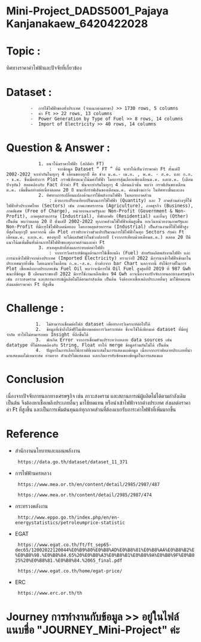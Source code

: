 # Mini-Project_DADS5001_Pajaya Kanjanakaew_6420422028

# Topic : 
ทิศทางราคาค่าไฟฟ้าและปัจจัยที่เกี่ยวข้อง
# Dataset :
             -  การใช้ไฟฟ้าของทั้งประเทศ (จำแนกตามสาขา) >> 1730 rows, 5 columns
             -  ค่า Ft >> 22 rows, 13 columns
             -  Power Generation by Type of Fuel >> 8 rows, 14 columns
             -  Import of Electricity >> 40 rows, 14 columns
# Question & Answer :
                1. แนวโน้มราคาไฟฟ้า (สถิติค่า FT)
                    :  จากข้อมูล Dataset “ FT ” ที่มี จะทำให้เห็นว่าราคาค่า Ft ตั้งแต่ปี 2002-2022 จะเท่ากันในทุกๆ 4 เดือนของทุกปี คือ ช่วง ม.ค.- เม.ย. , พ.ค. - ส.ค. และ ก.ย. - ธ.ค. ซึ่งเมื่อทำการ Plot กราฟเทียบแนวโน้มค่าไฟฟ้า โดยการสุ่มเลือกเพียงเดือนม.ค. และต.ค. (เดือนปัจจุบัน) สอดคล้องกับ Fact ที่ว่าค่า Ft นั้นจะเท่ากันในทุกๆ 4 เดือนแล้วนั้น พบว่า กราฟเส้นของเดือน ต.ค. เพิ่มขึ้นอย่างต่อเนื่องตลอด 20 ปี ขณะที่กราฟเส้นของเดือนม.ค. ค่อนข้างแกว่ง ในทิศทางขึ้นและลง
                2. ทิศทางการเปลี่ยนแปลงด้านการใช้พลังงานไฟฟ้า ในหลายภาคส่วน
                    : ด้วยการเปรียบเทียบปริมาณการใช้ไฟฟ้า (Quantity) และ 7 ภาคส่วนต่างๆที่ใช้ไฟฟ้าทั่วประเทศไทย (Sectors) เช่น ภาคเกษตรกรรม (Agriculture), ภาคธุรกิจ (Business), ภาคพิเศษ (Free of Charge), หน่วยงานภาครัฐและ Non-Profit (Government & Non-Profit), ภาคอุตสาหกรรม (Industrial), ที่พักอาศัย (Residential) และอื่นๆ (Other) เป็นต้น พบว่าตลอด 20 ปี ตั้งแต่ปี 2002-2022 ทุกภาคส่วนใช้ไฟฟ้าเพิ่มสูงขึ้น ยกเว้นหน่วยงานภาครัฐและ Non-Profit ที่มีการใช้ไฟฟ้าลดน้อยลง โดยภาคอุตสาหกรรม (Industrial) เป็นส่วนงานที่ใช้ไฟฟ้าสูงที่สุดในทุกๆปี นอกจากนี้ เมื่อ Plot กราฟระหว่างตัวแปรปริมาณการใช้ไฟฟ้าในทุก Sectors กับค่า Ft เดือนม.ค. และต.ค. ของทุกปี จะได้ผลลัพธ์ว่าในช่วงปลายปี (จากการเทียบด้วยเดือนต.ค.) ตลอด 20 ปีมีแนวโน้มเพิ่มขึ้นทั้งด้านการใช้ไฟฟ้าของทุกภาคส่วนและค่า Ft
                3. สาเหตุหลักที่ส่งผลกระทบต่อค่าไฟฟ้า
                    : จากการวิเคราะห์ข้อมูลด้านการใช้เชื้อเพลิง (Fuel) สำหรับผลิตพลังงานไฟฟ้า และการนำเข้าไฟฟ้าจากต่างประเทศ (Imported Electricity) ทราบว่าปี 2022 มีการนำเข้าไฟฟ้าเข้ามาในประเทศมากยิ่งขึ้น โดยเฉพาะในเดือน ก.ค.-ส.ค. อ้างอิงจาก bar Chart นอกจากนี้ ยังใช้กราฟในการ Plot เชื้อเพลิงบางประเภทเช่น Fuel Oil พบว่าจะมีการใช้ Oil Fuel สูงสุดที่ปี 2019 ที่ 987 Gwh ขณะที่ข้อมูล 8 เดือนแรกของปี 2022 มีการใช้งานเหลือเพียง 94 Gwh อาจเนื่องจากปัจจัยภายนอกทางเศรษฐกิจ เช่น ภาวะสงคราม และสถานการณ์ผู้ผลิตไม่ได้ตามกำลังเดิม เป็นต้น จึงต้องหาเชื้อเพลิงประเภทอื่นๆ มาใช้ทดแทน ส่งผลต่อราคาค่า Ft ที่สูงขึ้น
 # Challenge :
               1.  ไม่สามารถเชื่อมต่อไฟล์ dataset เพื่อทำการวิเคราะห์ต่อไปได้
               2.  ข้อมูลที่เข้าถึงได้ฟรีไม่เพียงพอต่อการวิเคราะห์ต่อ ซึ่งจะใช้ได้เพียงแค่ dataset ที่มีอยู่จำกัด ทำให้ไม่สามารถพบ Insight ที่ลึกขึ้นได้
               3.  มักเกิด Error จากการเชื่อมตัวแปรระหว่างหลาย data sources เช่น datatype ที่ไม่สอดคล้องกับ String, Float ทำให้ merge ข้อมูลร่วมกันไม่ได้ เป็นต้น
               4.  ปัญหาในการเลือกใช้กราฟที่เหมาะสมในการแสดงผลข้อมูล เนื่องจากกราฟหลายประเภทที่นำมาแสดงผลไม่เหมาะสม อ่านยาก ตัวแปรไม่แสดงผล และเกิดการทับซ้อนของข้อมูลในการแสดงผล
 # Conclusion
 เนื่องจากปัจจัยภายนอกทางเศรษฐกิจ เช่น ภาวะสงคราม และสถานการณ์ผู้ผลิตไม่ได้ตามกำลังเดิม เป็นต้น จึงต้องหาเชื้อเพลิงประเภทอื่นๆ มาใช้ทดแทน หรือนำเข้าไฟฟ้าจากต่างประเทศ ส่งผลต่อราคาค่า Ft ที่สูงขึ้น และเป็นการเพิ่มต้นทุนแก่ทุกภาคส่วนที่ต้องแบกรับภาระค่าไฟฟ้าที่เพิ่มมากขึ้น
               
 # Reference 
- สำนักงานนโยบายและแผนพลังงาน

       https://data.go.th/dataset/dataset_11_371
- การไฟฟ้านครหลวง
       
       https://www.mea.or.th/en/content/detail/2985/2987/487

       https://www.mea.or.th/content/detail/2985/2987/474
- กระทรวงพลังงาน

       http://www.eppo.go.th/index.php/en/en-energystatistics/petroleumprice-statistic
- EGAT


       https://www.egat.co.th/ft/ft_sep65-dec65/12002022120044%E0%B9%80%E0%B8%AD%E0%B8%81%E0%B8%AA%E0%B8%B2%E0%B8%A3%E0%B8%A3%E0%B8%B1%E0%B8%9A%E0%B8%9F%E0%B8%B1%E0%B8%87%E0%B8%84%E0%B8%A7%E0%B8%B2%E0%B8%A1%E0%B8%84%E0%B8%B4%E0%B8%94%E0%B9%80%E0%B8%AB%E0%B9%87%E0%B8%99%20ft%20%E0%B8%87%E0%B8%A7%E0%B8%94%20%E0%B8%81.%E0%B8%A2.-%E0%B8%98.%E0%B8%84.65%20%E0%B8%A3%E0%B8%B1%E0%B8%9A%E0%B8%9F%E0%B8%B1%E0%B8%87%2012-25%20%E0%B8%81.%E0%B8%84.%2065_final.pdf

       https://www.egat.co.th/home/egat-price/
- ERC

       https://www.erc.or.th/th

# Journey การทำงานกับข้อมูล >> อยู่ในไฟล์แนบชื่อ "JOURNEY_Mini-Project" ค่ะ 
